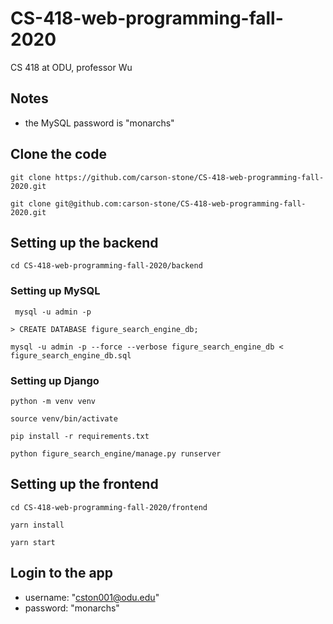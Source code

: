 # CS-418-web-programming-fall-2020
CS 418 at ODU, professor Wu

## Notes
- the MySQL password is "monarchs"



## Clone the code
`git clone https://github.com/carson-stone/CS-418-web-programming-fall-2020.git`

`git clone git@github.com:carson-stone/CS-418-web-programming-fall-2020.git`


## Setting up the backend
`cd CS-418-web-programming-fall-2020/backend`

### Setting up MySQL
` mysql -u admin -p`

`> CREATE DATABASE figure_search_engine_db;`

`mysql -u admin -p --force --verbose figure_search_engine_db < figure_search_engine_db.sql`

### Setting up Django
`python -m venv venv`

`source venv/bin/activate`

`pip install -r requirements.txt`

`python figure_search_engine/manage.py runserver`



## Setting up the frontend
`cd CS-418-web-programming-fall-2020/frontend`

`yarn install`

`yarn start`



## Login to the app
- username: "cston001@odu.edu"
- password: "monarchs"
